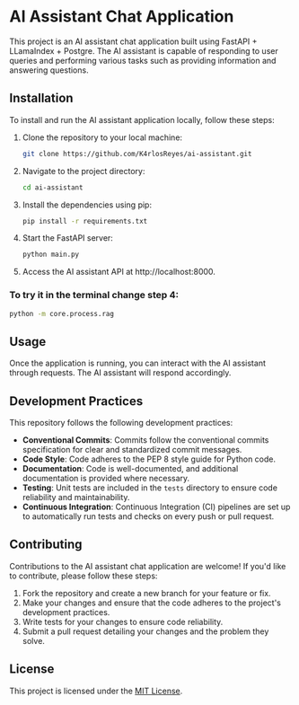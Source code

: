 # AI Assistant Chat Application

This project is an AI assistant chat application built using FastAPI + LLamaIndex + Postgre. The AI assistant is capable of responding to user queries and performing various tasks such as providing information and answering questions.

## Installation

To install and run the AI assistant application locally, follow these steps:

1. Clone the repository to your local machine:
   ```bash
   git clone https://github.com/K4rlosReyes/ai-assistant.git

   ```

2. Navigate to the project directory:
   ```bash
   cd ai-assistant
   ```

3. Install the dependencies using pip:
   ```bash
   pip install -r requirements.txt
   ```

4. Start the FastAPI server:
   ```bash
   python main.py
   ```

5. Access the AI assistant API at http://localhost:8000.

### To try it in the terminal change step 4:
```bash
python -m core.process.rag
```

## Usage

Once the application is running, you can interact with the AI assistant through requests. The AI assistant will respond accordingly.

## Development Practices

This repository follows the following development practices:

- **Conventional Commits**: Commits follow the conventional commits specification for clear and standardized commit messages.
- **Code Style**: Code adheres to the PEP 8 style guide for Python code.
- **Documentation**: Code is well-documented, and additional documentation is provided where necessary.
- **Testing**: Unit tests are included in the `tests` directory to ensure code reliability and maintainability.
- **Continuous Integration**: Continuous Integration (CI) pipelines are set up to automatically run tests and checks on every push or pull request.

## Contributing

Contributions to the AI assistant chat application are welcome! If you'd like to contribute, please follow these steps:

1. Fork the repository and create a new branch for your feature or fix.
2. Make your changes and ensure that the code adheres to the project's development practices.
3. Write tests for your changes to ensure code reliability.
4. Submit a pull request detailing your changes and the problem they solve.

## License

This project is licensed under the [MIT License](LICENSE).

